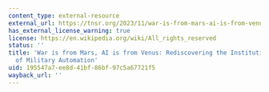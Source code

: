 ```yaml
---
content_type: external-resource
external_url: https://tnsr.org/2023/11/war-is-from-mars-ai-is-from-venus-rediscovering-the-institutional-context-of-military-automation/
has_external_license_warning: true
license: https://en.wikipedia.org/wiki/All_rights_reserved
status: ''
title: 'War is from Mars, AI is from Venus: Rediscovering the Institutional Context
  of Military Automation'
uid: 195547a7-ee8d-41bf-86bf-97c5a67721f5
wayback_url: ''
---
```

